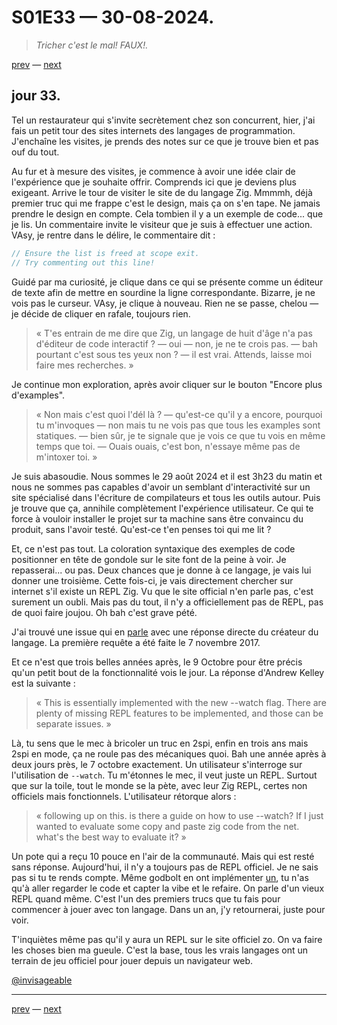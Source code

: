 # S01E33 — 30-08-2024.

> *Tricher c'est le mal! FAUX!.*

[prev](S01E32-29-08-2024.md) — [next](S01E01-29-07-2024.md)

## jour 33.

Tel un restaurateur qui s'invite secrètement chez son concurrent, hier, j'ai fais un petit tour des sites internets des langages de programmation. J'enchaîne les visites, je prends des notes sur ce que je trouve bien et pas ouf du tout.

Au fur et à mesure des visites, je commence à avoir une idée clair de l'expérience que je souhaite offrir. Comprends ici que je deviens plus exigeant. Arrive le tour de visiter le site de du langage Zig. Mmmmh, déjà premier truc qui me frappe c'est le design, mais ça on s'en tape. Ne jamais prendre le design en compte. Cela tombien il y a un exemple de code... que je lis. Un commentaire invite le visiteur que je suis à effectuer une action. VAsy, je rentre dans le délire, le commentaire dit :

```c
// Ensure the list is freed at scope exit.
// Try commenting out this line!
```

Guidé par ma curiosité, je clique dans ce qui se présente comme un éditeur de texte afin de mettre en sourdine la ligne correspondante. Bizarre, je ne vois pas le curseur. VAsy, je clique à nouveau. Rien ne se passe, chelou —  je décide de cliquer en rafale, toujours rien.

> « T'es entrain de me dire que Zig, un langage de huit d'âge n'a pas d'éditeur de code interactif ? — oui — non, je ne te crois pas. — bah pourtant c'est sous tes yeux non ? — il est vrai. Attends, laisse moi faire mes recherches. »

Je continue mon exploration, après avoir cliquer sur le bouton "Encore plus d'examples". 

> « Non mais c'est quoi l'dél là ? — qu'est-ce qu'il y a encore, pourquoi tu m'invoques — non mais tu ne vois pas que tous les examples sont statiques. — bien sûr, je te signale que je vois ce que tu vois en même temps que toi. — Ouais ouais, c'est bon, n'essaye même pas de m'intoxer toi. »

Je suis abasoudie. Nous sommes le 29 août 2024 et il est 3h23 du matin et nous ne sommes pas capables d'avoir un semblant d'interactivité sur un site spécialisé dans l'écriture de compilateurs et tous les outils autour. Puis je trouve que ça, annihile complètement l'expérience utilisateur. Ce qui te force à vouloir installer le projet sur ta machine sans être convaincu du produit, sans l'avoir testé. Qu'est-ce t'en penses toi qui me lit ?

Et, ce n'est pas tout. La coloration syntaxique des exemples de code positionner en tête de gondole sur le site font de la peine à voir. Je repasserai... ou pas. Deux chances que je donne à ce langage, je vais lui donner une troisième. Cette fois-ci, je vais directement chercher sur internet s'il existe un REPL Zig. Vu que le site official n'en parle pas, c'est surement un oubli. Mais pas du tout, il n'y a officiellement pas de REPL, pas de quoi faire joujou. Oh bah c'est grave pété.

J'ai trouvé une issue qui en [parle](https://github.com/ziglang/zig/issues/596) avec une réponse directe du créateur du langage. La première requête a été faite le 7 novembre 2017.

Et ce n'est que trois belles années après, le 9 Octobre pour être précis qu'un petit bout de la fonctionnalité vois le jour. La réponse d'Andrew Kelley est la suivante :

> « This is essentially implemented with the new --watch flag. There are plenty of missing REPL features to be implemented, and those can be separate issues. »

Là, tu sens que le mec à bricoler un truc en 2spi, enfin en trois ans mais 2spi en mode, ça ne roule pas des mécaniques quoi. Bah une année après à deux jours près, le 7 octobre exactement. Un utilisateur s'interroge sur l'utilisation de `--watch`. Tu m'étonnes le mec, il veut juste un REPL. Surtout que sur la toile, tout le monde se la pète, avec leur Zig REPL, certes non officiels mais fonctionnels. L'utilisateur rétorque alors :

> « following up on this. is there a guide on how to use --watch? If I just wanted to evaluate some copy and paste zig code from the net. what's the best way to evaluate it? »

Un pote qui a reçu 10 pouce en l'air de la communauté. Mais qui est resté sans réponse. Aujourd'hui, il n'y a toujours pas de REPL officiel. Je ne sais pas si tu te rends compte. Même godbolt en ont implémenter [un](https://zig.godbolt.org), tu n'as qu'à aller regarder le code et capter la vibe et le refaire. On parle d'un vieux REPL quand même. C'est l'un des premiers trucs que tu fais pour commencer à jouer avec ton langage. Dans un an, j'y retournerai, juste pour voir.

T'inquiètes même pas qu'il y aura un REPL sur le site officiel zo. On va faire les choses bien ma gueule. C'est la base, tous les vrais langages ont un terrain de jeu officiel pour jouer depuis un navigateur web.

[@invisageable](https://twitter.com/invisageable)   

---

[prev](S01E32-29-08-2024.md) — [next](S01E01-29-07-2024.md)   
